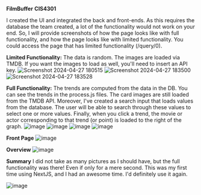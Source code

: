 **FilmBuffer**
**CIS4301**

I created the UI and integrated the back and front-ends. As this requires the database the team created, a lot of the functionality would not work on your end. So, I will provide screenshots of how the page looks like with full functionality, and how the page looks like with limited functionality. You could access the page that has limited functionality (/query/0).

**Limited Functionality:** 
The data is random. The images are loaded via TMDB. If you want the images to load as well, you'll need to insert an API key.
![Screenshot 2024-04-27 180515](https://github.com/LysandraBW/FilmBuffer/assets/81883243/4688fb49-01d8-4cec-888c-ad280017ee6d)
![Screenshot 2024-04-27 183500](https://github.com/LysandraBW/FilmBuffer/assets/81883243/a81aef40-0f9e-47cf-8c34-5b31a5ba9afe)
![Screenshot 2024-04-27 183528](https://github.com/LysandraBW/FilmBuffer/assets/81883243/e193fa96-f3da-4ea8-9ca0-6a3de69a487c)

**Full Functionality:** 
The trends are computed from the data in the DB. You can see the trends in the process.js files. The card images are still loaded from the TMDB API. Moreover, I've created a search input that loads values from the database. The user will be able to search through these values to select one or more values. Finally, when you click a trend, the movie or actor corresponding to that trend (or point) is loaded to the right of the graph.
![image](https://github.com/LysandraBW/FilmBuffer/assets/81883243/dc7e63da-6505-4212-ac90-9e85090284bc)
![image](https://github.com/LysandraBW/FilmBuffer/assets/81883243/bd633ac9-956b-4401-981a-b300e517d45a)
![image](https://github.com/LysandraBW/FilmBuffer/assets/81883243/c7b377d9-42fa-4d05-b0a5-5eb164d6db7d)
![image](https://github.com/LysandraBW/FilmBuffer/assets/81883243/d7de1205-52f8-48f3-a6f1-1d499407d467)

**Front Page**
![image](https://github.com/LysandraBW/FilmBuffer/assets/81883243/7371bc54-1d79-48f8-b7c6-d3f435e5fdb7)

**Overview**
![image](https://github.com/LysandraBW/FilmBuffer/assets/81883243/2e2b9d61-fd28-42fd-93cb-3ef58a4d472e)

**Summary**
I did not take as many pictures as I should have, but the full functionality was there! Even if only for a mere second. This was my first time using NextJS, and I had an awesome time. I'd definitely use it again.

![image](https://github.com/LysandraBW/FilmBuffer/assets/81883243/7dbfb413-b265-4c19-8ba7-a467ff754836)
